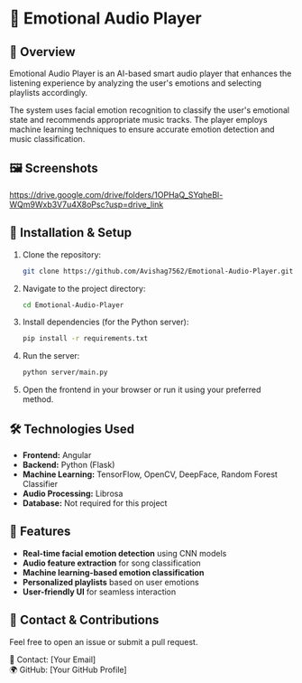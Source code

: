 # 🎵 Emotional Audio Player

## 📌 Overview
Emotional Audio Player is an AI-based smart audio player that enhances the listening experience by analyzing the user's emotions and selecting playlists accordingly.

The system uses facial emotion recognition to classify the user's emotional state and recommends appropriate music tracks. The player employs machine learning techniques to ensure accurate emotion detection and music classification.

## 🖼️ Screenshots
https://drive.google.com/drive/folders/1OPHaQ_SYqheBl-WQm9Wxb3V7u4X8oPsc?usp=drive_link


## 🚀 Installation & Setup
1. Clone the repository:
   ```bash
   git clone https://github.com/Avishag7562/Emotional-Audio-Player.git
   ```
2. Navigate to the project directory:
   ```bash
   cd Emotional-Audio-Player
   ```
3. Install dependencies (for the Python server):
   ```bash
   pip install -r requirements.txt
   ```
4. Run the server:
   ```bash
   python server/main.py
   ```
5. Open the frontend in your browser or run it using your preferred method.

## 🛠️ Technologies Used
- **Frontend:** Angular
- **Backend:** Python (Flask)
- **Machine Learning:** TensorFlow, OpenCV, DeepFace, Random Forest Classifier
- **Audio Processing:** Librosa
- **Database:** Not required for this project

## 🎯 Features
- **Real-time facial emotion detection** using CNN models
- **Audio feature extraction** for song classification
- **Machine learning-based emotion classification**
- **Personalized playlists** based on user emotions
- **User-friendly UI** for seamless interaction

## 📩 Contact & Contributions
Feel free to open an issue or submit a pull request. 

📧 Contact: [Your Email]  
🌍 GitHub: [Your GitHub Profile]

